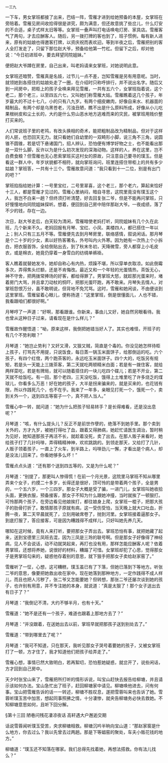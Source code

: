     一三九 

   一下车，男女掌班都接了出来，巴结一阵，雪雁才进到给她预备的本屋，女掌班在旁陪着。雪雁见房间收拾得很是讲究，颇为满意，但还故意挑了些岔儿，什么灯安的不合适，桌子式样太旧等等。女掌班一叠声叫打电话唤电灯房、家具店。雪雁客气了两句，才去应酬客人。随后，另一拨打牌的客也到了，班子惯例，每有新人进来，原有的姑娘也得邀客打牌，以资庆祝而表欢迎。等到半夜之后，雪雁把别的客人全打发走了，只留下那位赵大爷，预备给他第一竹杠。但留下之后，却对他说：“今日初进班中，要去拜望同院姐妹。”

   便把赵大爷蹲在房里，自己出来，叫老妈请来女掌班，对她说明此意。

   女掌班还暗赞，雪雁真是名妓，过节儿一点不差，岂知雪雁是另有用意呢。当时，就领她到各搭住的姑娘处走了一圈，在介绍时只称呼排行，并不说出名字。随后又到一间房中，把柜上的孩子全唤来拜见雪雁，一共有五六个，女掌班指着说，这个老二，那个老三，以至四五六七，又叫她们称雪雁大姑。雪雁瞧着这几个孩子，年岁最大的不过十七八，小的只有八九岁。有两个细皮嫩肉，好像自来水、机器面的精制品，有两个却是乌黑苍老，污浊丑陋，瞧不出是什么原料所成，好像从小儿吃果根树皮和尘土长的，大约是什么穷山恶水地方逃难而来的灾民，被掌班用贱价整打买来的。

   人们常说班子里的老鸨，有改头换相的奇术，能把粗制品改为精制品，但对于这样的人胚，也恐回天无力。就只看她们自幼里的一双畸形小脚，说三角不三角，说圆锥不圆锥，若是切下悬诸国门，招人辨认，恐怕便有博学好物之士，也不能看出那是一双什么脚，反许以为是什么初次发现的深海动物。这样的人，养在这里，岂不白费食粮？但雪雁也无心思索掌班买这村女的原故，只注意自己要寻的璞玉。但是看这一群人中，年岁状貌都不相符，就向掌班询问，班里连搭住带柜上的共有多少姑娘？掌班答，一共有十三个。雪雁故意问道：“我只看到十一二位，别是有出门的吧？”

   掌班掐指给她计算：一号里宝红，二号里翠喜，这个老三，那个老六，算起来恰好十三人，都是雪雁才见过的。雪雁心里纳闷，暗自寻思，这院里竟没有璞玉这个人，我岂不白来一趟？但终须打听清楚，好去回复张二爷，但是不能再问掌班，只好慢慢地向同院姐妹探听。想着，便回到自己房中陪伴那赵大爷。一夜成绩，落了不少的钱，存在一边。

   次日，赵大爷走后，白天较为清闲，雪雁暗使老妈打听，同院姐妹有几个久在此班，几个新来不久。老妈回报有月琴、宝红、小凤、美楼四人，都已搭住一年以上；别人只有三五月不等。雪雁便先去到月琴房里，联络感情，叙说闲话。那月琴是个二十岁的少女，素以好热客著名，外号叫内火外寒。因为她有一次热上个小拆白，把衣服首饰，全给倒贴出去，到了秋末冬初，天降微雪，旁人都穿上小毛皮衣，或是棉衣，她竟仍穿着一身雪白的纺绸单裤褂。

   客人瞧着就替她发冷，她却自称心有内热，烦躁不堪，所以穿单衣取凉。如此倒霉多次，弄得焦头烂额，还是不肯悔改。最近又和一个年轻的光蛋情热，茶饭无心，神不守舍，把两拨常捧场的好客，都给得罪了。男掌班大怒，就趁那光蛋来时，堵着房门大骂，并且拿刀动杖的恫吓，把那光蛋吓跑，再不敢来。月琴失去情人，对掌班怨恨万分，虽不敢明说，但背地不免咒骂。这时，雪雁和她闲谈，不由便谈到这里掌班。雪雁留着心眼儿，便称扬道：“这里掌班，倒是很懂面儿，人也不错，我看跟咱们都很好啊。”

   月琴哼了一声道：“好啊，那看跟谁。你新来，事由儿又好，她自然另眼看待。我也曾从这种日子过来，请看现在是什么样儿？”

   雪雁故作醒悟道：“呦，原来这样，我倒把她错当好人了。其实也难怪，开班子的有几个不势利眼？”

   月琴道：“她岂止势利？又奸又滑，又狠又贼，简直是个毒的。你没见她怎样待柜上孩子，打骂先不用提，只说饭食，每日蒸一锅玉米面饼子，给那倒运的吃。六个孩子，有四个红倌，两个跑茶客的，永远吃玉米面饼子。四个大的，吃饭另有规矩，若是头一天能上三拨茶客，第二天就吃两顿精米白面；若是有一拨住客，就给两样菜吃，若是有牌局，就可以随着搭住的一块儿吃四个碟儿；若是不开业，第二天就不给饭吃。有一回，那个老四，三天没吃饭，饿得上土堆里吃了许多烧乏的煤球儿，你看多么万恶！好在她的孩子，大半是拐来骗来的，就是买来的，也花钱有限，所以作践死几个，也不在乎。我来了一年多，亲眼见打死一个，饿死一个，卖到关外一个，送到四五等窑子一个，真不把人当人。”

   雪雁心中一转，就问道：“她为什么把孩子轻易转手？是长得难看，还是没出息呢？”

   月琴道：“咳，有什么提头儿？反正不是前世作孽的，绝落不到她手里。那个卖到关外的，方才九岁，被她打得吐了血，跟着又得肺病，她赶忙请医生调治，暂时稍为见好，她知道那孩子再活不长，就趁着没死，卖了出去。在那人贩子来看时，她给孩子打了几针吗啡，弄得精精神神，欢欢跳跳的。到领走那天，又给打了几针，人贩子领着孩子，一直上了火车，到半路上，吗啡劲儿一懈，才看出是个病人，却是没法儿回来了。你看她够多么坏！”

   雪雁点点头道：“还有那个送到四五等的，又是为什么呢？”

   月琴道：“别提了，那更叫人惨得慌！在前一个月光景，这院里马掌班不知从哪里弄来个女子，约摸二十多岁，长得还是很好，顶可怜的是带着两个孩子，全是男的，一个五六岁，一个三四岁。那女子大概是受了骗，一进门儿，女掌班叫她收拾头面，更换衣服，预备接客，那女子不知为什么跟她冲撞，当时就挨了一顿狠打。可怜那两个孩子，在旁边看见他娘挨打，都往娘身上爬，女掌班一棍子，把那大孩子的肋骨打折了。敢情那孩子原就有病，这一受伤受怕，当天晚上就大口吐血，折腾一夜，第二天早晨就死了，立刻用破席卷了，抛到河里。女掌班接着逼那女子。到底打服了，答应接客，可是因为糟践得不成样儿，只好叫她先养几天。

   哪知在这时候，竟有人来打听，要把那女子弄出去。掌班恐怕有事，就把她藏了起来，送到宝德里三凤班去混，因为三凤是三玲的联号啊。但是那女子好像得了神经病，见人不会说话，动不动就哭起来，再打也没有用，那样怎能应酬客人呢？依着男掌班，还想将养她，说很好的材料，糟蹋了可惜。女掌班却犯了心思，觉得那女子是男掌班勾来的，疑惑他存着别的意思，就下狠手把那女子卖给赵家窑了。”

   雪雁听了一怔，心想，这可糟糕，璞玉虽已有了下落，但她已落到下等地方。听张二爷的意思，像要把她救出收在家中。现在她落到那种地方，一定作践得不成人样儿，而且也把人污秽了，张二爷又怎能要她？但转想，那张二爷还屡次谈到她的孩子，也许别有用意，并不专注她的本身，就说道：“真是太狠了！那个女子送出去有日子了？”

   月琴道：“我倒记不清，大约不够半月，也有十天。”

   雪雁道：“她不是还有一个孩子，难道也跟着上那地方去了？”

   月琴道：“并没跟着，在送她出去以前，掌班早就把那孩子送到别处去了。”

   雪雁道：“带到哪里去了呢？”

   月琴道：“我可不知道，只在那天，我听见那女子哭号着要她的孩子，又被女掌班打了一顿，方才住了，我才知道他们把孩子给弄走了。”

   雪雁心想，事情已然大致明白，若再絮叨，恐怕惹她疑惑，就岔开了，说些闲话，方才回到自己房中。

   天夕时张宝山来了，雪雁把所打听的情形诉说，叫宝山赶快去报告给柳塘，并且请示该如何办法。宝山急忙出了班子，赶回柳塘家中请见。柳塘唤他进去，问有何事。宝山把雪雁告诉的话一一转述，柳塘不胜叹息，遂把雪蓉叫来也告诉了她。雪蓉听璞玉苦中加苦，想起同事照拂之情，十分凄惨，就央告柳塘务必快去救她。不知柳塘意思如何，且听下回分解。

   §第十三回 陋巷问残花凄凉夜话 高轩遇大户邂逅交期

   话说雪蓉闻听璞玉受苦，央求柳塘相救。柳塘沉吟半晌向宝山道：“那赵家窑是什么地方，你去过么？我以先曾去过两趟。那是下等娼窑的聚处，车夫小贩花钱的地方。”

   柳塘道：“璞玉还不知落在哪家。我们总得先找着她，再想法搭救。你有法儿找么？”

